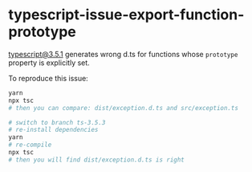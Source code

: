 # typescript-issue-export-function-prototype

typescript@3.5.1 generates wrong d.ts for functions whose `prototype` property is explicitly set.

To reproduce this issue:

```bash
yarn
npx tsc
# then you can compare: dist/exception.d.ts and src/exception.ts

# switch to branch ts-3.5.3
# re-install dependencies
yarn
# re-compile
npx tsc
# then you will find dist/exception.d.ts is right
```
